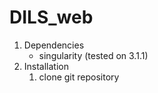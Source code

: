 # DILS_web

1. Dependencies
	- singularity (tested on 3.1.1) 
2. Installation
	1. clone git repository
